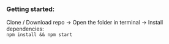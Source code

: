 ### Getting started:
Clone / Download repo -> Open the folder in terminal -> Install dependencies:   
`npm install && npm start`
